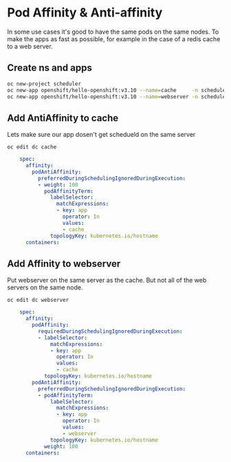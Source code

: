 # Pod Affinity & Anti-affinity

In some use cases it's good to have the same pods on the same nodes.
To make the apps as fast as possible, for example in the case of a redis cache to a web server.

## Create ns and apps

```bash
oc new-project scheduler
oc new-app openshift/hello-openshift:v3.10 --name=cache     -n scheduler
oc new-app openshift/hello-openshift:v3.10 --name=webserver -n scheduler
```

## Add AntiAffinity to cache

Lets make sure our app dosen't get schedueld on the same server

```oc edit dc cache```

```yaml
    spec:
      affinity:
        podAntiAffinity:
          preferredDuringSchedulingIgnoredDuringExecution:
          - weight: 100
            podAffinityTerm:
              labelSelector:
                matchExpressions:
                - key: app
                  operator: In
                  values:
                  - cache
              topologyKey: kubernetes.io/hostname
      containers:
```

## Add Affinity to webserver

Put webserver on the same server as the cache.
But not all of the web servers on the same node.

```oc edit dc webserver```

```yaml
    spec:
      affinity:
        podAffinity:
          requiredDuringSchedulingIgnoredDuringExecution:
          - labelSelector:
              matchExpressions:
              - key: app
                operator: In
                values:
                - cache
            topologyKey: kubernetes.io/hostname
        podAntiAffinity:
          preferredDuringSchedulingIgnoredDuringExecution:
          - podAffinityTerm:
              labelSelector:
                matchExpressions:
                - key: app
                  operator: In
                  values:
                  - webserver
              topologyKey: kubernetes.io/hostname
            weight: 100
      containers:
```
